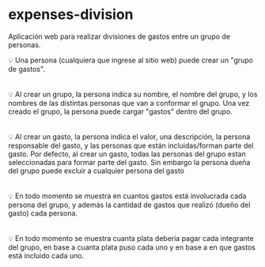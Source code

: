 # expenses-division

Aplicación web para realizar divisiones de gastos entre un grupo de personas.


<aside>
💡 Una persona (cualquiera que ingrese al sitio web) puede crear un "grupo de gastos".
</aside>
<br>
<br>

<aside>
💡 Al crear un grupo, la persona indica su nombre, el nombre del grupo, y los nombres de las distintas personas que van a conformar el grupo. Una vez creado el grupo, la persona puede cargar "gastos" dentro del grupo.
</aside>
<br>
<br>
<aside>
💡 Al crear un gasto, la persona indica el valor, una descripción, la persona responsable del gasto, y las personas que están incluidas/forman parte del gasto. Por defecto, al crear un gasto, todas las personas del grupo estan seleccionadas para formar parte del gasto. Sin embargo la persona dueña del grupo puede excluir a cualquier persona del gasto
</aside>
<br>
<br>
<aside>
💡 En todo momento se muestra en cuantos gastos está involucrada cada persona del grupo, y además la cantidad de gastos que realizó (dueño del gasto) cada persona.
</aside>
<br>
<br>
<aside>
💡 En todo momento se muestra cuanta plata debería pagar cada integrante del grupo, en base a cuanta plata puso cada uno y en base a en que gastos está incluido cada uno.
</aside>

